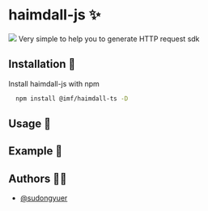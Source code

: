 # haimdall-js ✨

![](./img/craft_client.jpg)
Very simple to help you to generate HTTP request sdk


## Installation 🌝

Install haimdall-js with npm

```bash
  npm install @imf/haimdall-ts -D
```

## Usage 🍉


## Example 🐞



## Authors 👨‍💻

- [@sudongyuer](https://github.com/sudongyuer)

